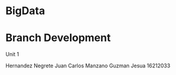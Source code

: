 # BigData
# Branch Development 
Unit 1

Hernandez Negrete Juan Carlos 
Manzano Guzman Jesua 16212033